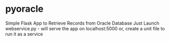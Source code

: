 # pyoracle
Simple Flask App to Retrieve Records from Oracle Database
Just Launch webservice.py - will serve the app on localhost:5000
or, create a unit file to run it as a service
